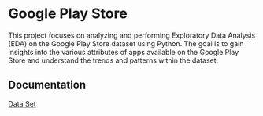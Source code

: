 
# Google Play Store

This project focuses on analyzing and performing Exploratory Data Analysis (EDA) on the Google Play Store dataset using Python. The goal is to gain insights into the various attributes of apps available on the Google Play Store and understand the trends and patterns within the dataset.
## Documentation

[Data Set](https://www.kaggle.com/datasets/lava18/google-play-store-apps)

